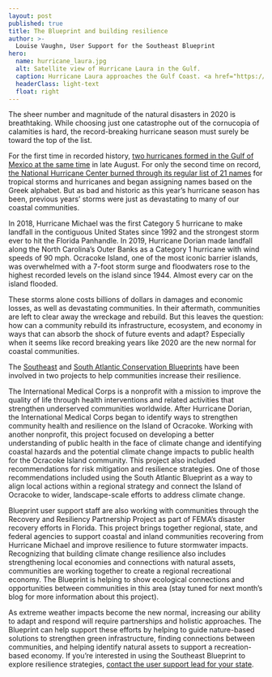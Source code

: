 ```yaml
---
layout: post
published: true
title: The Blueprint and building resilience
author: >-
  Louise Vaughn, User Support for the Southeast Blueprint
hero:
  name: hurricane_laura.jpg
  alt: Satellite view of Hurricane Laura in the Gulf.
  caption: Hurricane Laura approaches the Gulf Coast. <a href="https://www.flickr.com/photos/noaasatellites/50271697571">Photo by NOAA Satellites/Flickr</a>.
  headerClass: light-text
  float: right
---
```

The sheer number and magnitude of the natural disasters in 2020 is breathtaking. While choosing just one catastrophe out of the cornucopia of calamities is hard, the record-breaking hurricane season must surely be toward the top of the list.

For the first time in recorded history, [two hurricanes formed in the Gulf of Mexico at the same time](https://www.floridatoday.com/story/weather/hurricanes/2020/08/21/storm-track-florida-2-hurricanes-forecasted-gulf-mexico-same-time-fujiwhara-effect/3406752001/) in late August. For only the second time on record, [the National Hurricane Center burned through its regular list of 21 names](https://www.washingtonpost.com/weather/2020/09/23/atlantic-hurricanes-record-2020/) for tropical storms and hurricanes and began assigning names based on the Greek alphabet. But as bad and historic as this year’s hurricane season has been, previous years’ storms were just as devastating to many of our coastal communities.<!--more-->  

In 2018, Hurricane Michael was the first Category 5 hurricane to make landfall in the contiguous United States since 1992 and the strongest storm ever to hit the Florida Panhandle. In 2019, Hurricane Dorian made landfall along the North Carolina’s Outer Banks as a Category 1 hurricane with wind speeds of 90 mph. Ocracoke Island, one of the most iconic barrier islands, was overwhelmed with a 7-foot storm surge and floodwaters rose to the highest recorded levels on the island since 1944. Almost every car on the island flooded.

These storms alone costs billions of dollars in damages and economic losses, as well as devastating communities. In their aftermath, communities are left to clear away the wreckage and rebuild. But this leaves the question: how can a community rebuild its infrastructure, ecosystem, and economy in ways that can absorb the shock of future events and adapt? Especially when it seems like record breaking years like 2020 are the new normal for coastal communities. 

The [Southeast](../blueprint) and [South Atlantic Conservation Blueprints](http://southatlanticlcc.org/blueprint) have been involved in two projects to help communities increase their resilience. 

The International Medical Corps is a nonprofit with a mission to improve the quality of life through health interventions and related activities that strengthen underserved communities worldwide. After Hurricane Dorian, the International Medical Corps began to identify ways to strengthen community health and resilience on the Island of Ocracoke. Working with another nonprofit, this project focused on developing a better understanding of public health in the face of climate change and identifying coastal hazards and the potential climate change impacts to public health for the Ocracoke Island community. This project also included recommendations for risk mitigation and resilience strategies. One of those recommendations included using the South Atlantic Blueprint as a way to align local actions within a regional strategy and connect the Island of Ocracoke to wider, landscape-scale efforts to address climate change.  

Blueprint user support staff are also working with communities through the Recovery and Resiliency Partnership Project as part of FEMA’s disaster recovery efforts in Florida. This project brings together regional, state, and federal agencies to support coastal and inland communities recovering from Hurricane Michael and improve resilience to future stormwater impacts. Recognizing that building climate change resilience also includes strengthening local economies and connections with natural assets, communities are working together to create a regional recreational economy. The Blueprint is helping to show ecological connections and opportunities between communities in this area (stay tuned for next month’s blog for more information about this project). 

As extreme weather impacts become the new normal, increasing our ability to adapt and respond will require partnerships and holistic approaches. The Blueprint can help support these efforts by helping to guide nature-based solutions to strengthen green infrastructure, finding connections between communities, and helping identify natural assets to support a recreation-based economy. If you’re interested in using the Southeast Blueprint to explore resilience strategies, [contact the user support lead for your state](../contact). 
